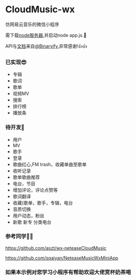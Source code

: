 # CloudMusic-wx

仿网易云音乐的微信小程序

需下载[node服务器](https://github.com/Binaryify/NeteaseCloudMusicApi),并启动node app.js.🤣

API与[文档](https://binaryify.github.io/NeteaseCloudMusicApi/#/)来自[@Binaryify](https://github.com/Binaryify),非常感谢!👍👍

### 已实现😎

* 专辑
* 歌词
* 歌单
* 视频MV
* 搜索
* 排行榜
* 播放条

### 待开发👏

* 用户
* MV
* 歌手
* 登录
* 歌曲红心,FM trash，收藏单曲至歌单
* 收听记录
* 歌单歌曲推荐
* 电台，节目
* 增加评论，评论点赞等 
* 歌词翻译
* 收藏(歌单，歌手，专辑，电台
* 音质切换
* 用户动态，粉丝
* 新歌 新专 分类电台


### 参考同学👯‍♂️

https://github.com/aszt/wx-neteaseCloudMusic

https://github.com/sqaiyan/NeteaseMusicWxMiniApp





### 如果本示例对您学习小程序有帮助欢迎大佬赏杯奶茶喝


